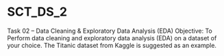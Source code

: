 # SCT_DS_2
 Task 02 – Data Cleaning &amp; Exploratory Data Analysis (EDA) Objective: To Perform data cleaning and exploratory data analysis (EDA) on a dataset of your choice. The Titanic dataset from Kaggle is suggested as an example.
